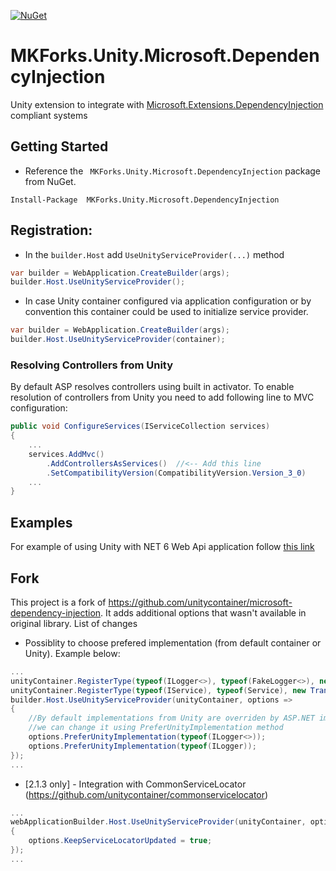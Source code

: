 [![NuGet](https://img.shields.io/nuget/v/MKForks.Unity.Microsoft.DependencyInjection.svg)](https://www.nuget.org/packages/MKForks.Unity.Microsoft.DependencyInjection)

#  MKForks.Unity.Microsoft.DependencyInjection

Unity extension to integrate with [Microsoft.Extensions.DependencyInjection](https://github.com/aspnet/DependencyInjection)  compliant systems

## Getting Started

- Reference the ` MKForks.Unity.Microsoft.DependencyInjection` package from NuGet.

```shell
Install-Package  MKForks.Unity.Microsoft.DependencyInjection
```

## Registration:

- In the `builder.Host` add `UseUnityServiceProvider(...)` method

```C#
var builder = WebApplication.CreateBuilder(args);
builder.Host.UseUnityServiceProvider();
```

- In case Unity container configured via application configuration or by convention this container could be used to initialize service provider.

```C#
var builder = WebApplication.CreateBuilder(args);
builder.Host.UseUnityServiceProvider(container);
```

### Resolving Controllers from Unity

By default ASP resolves controllers using built in activator. To enable resolution of controllers from Unity you need to add following line to MVC configuration:

```C#
public void ConfigureServices(IServiceCollection services)
{
    ...
    services.AddMvc()
        .AddControllersAsServices()  //<-- Add this line
        .SetCompatibilityVersion(CompatibilityVersion.Version_3_0)
    ...
}
```

## Examples

For example of using Unity with NET 6 Web Api application follow [this link](https://github.com/michal-korniak/MKForks.Unity.Microsoft.DependencyInjection.Example)

## Fork

This project is a fork of https://github.com/unitycontainer/microsoft-dependency-injection. It adds additional options that wasn't available in original library. List of changes

* Possiblity to choose prefered implementation (from default container or Unity). Example below:

```C#
...
unityContainer.RegisterType(typeof(ILogger<>), typeof(FakeLogger<>), new TransientLifetimeManager());
unityContainer.RegisterType(typeof(IService), typeof(Service), new TransientLifetimeManager());
builder.Host.UseUnityServiceProvider(unityContainer, options =>
{
    //By default implementations from Unity are overriden by ASP.NET implementation,
    //we can change it using PreferUnityImplementation method
    options.PreferUnityImplementation(typeof(ILogger<>));
    options.PreferUnityImplementation(typeof(ILogger));
});
...

```

* [2.1.3 only] - Integration with CommonServiceLocator (https://github.com/unitycontainer/commonservicelocator)

```C#
...
webApplicationBuilder.Host.UseUnityServiceProvider(unityContainer, options =>
{
    options.KeepServiceLocatorUpdated = true;
});
...

```
